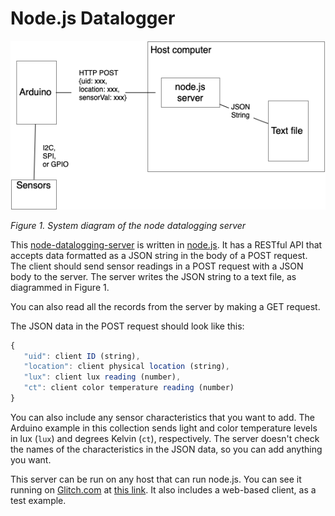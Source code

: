 # Node.js Datalogger

![system diagram of a wifi-datalogger, as described below.](images/wifi-datalogger.png)

_Figure 1. System diagram of the node datalogging server_

This [node-datalogging-server](https://github.com/tigoe/DataloggingExamples/tree/main/WiFiDatalogger/node-datalogging-server) is written in [node.js](htps://nodejs.org). It has a RESTful API that accepts data formatted as a JSON string in the body of a POST request. The client should send sensor readings in a POST request with a JSON body to the server. The server writes the JSON string to a text file, as diagrammed in Figure 1. 

You can also read all the records from the server by making a GET request.

The JSON data in the POST request should look like this:
````js
{
   "uid": client ID (string),
   "location": client physical location (string),
   "lux": client lux reading (number),
   "ct": client color temperature reading (number)
}
````

You can also include any sensor characteristics that you want to add. The Arduino example in this collection sends light and color temperature levels in lux (`lux`) and degrees Kelvin (`ct`), respectively. The server doesn't check the names of the characteristics in the JSON data, so you can add anything you want. 

This server can be run on any host that can run node.js. You can see it running on [Glitch.com](https://glitch.com/) at [this link](https://glitch.com/edit/#!/tigoe-datalogger). It also includes a web-based client, as a test example. 